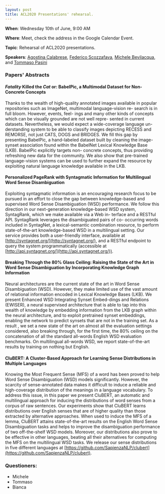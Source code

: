 ```yaml
---
layout: post
title: ACL2020 Presentations' rehearsal.
---
```

**When**:  Wednesday 10th of June, 9:00 AM

**Where**: Meet, check the address in the Google Calendar Event.

**Topic**: Rehearsal of ACL2020 presentations.

**Speakers**: 
[Agostina Calabrese](https://twitter.com/agostina_cal), 
[Federico Scozzafava](https://twitter.com/FScozzafava),
[Michele Bevilacqua](https://twitter.com/MicheleBevila20), and 
[Tommaso Pasini](https://twitter.com/pasini_t)


### Papers' Abstracts
#### *Fatality* Killed the *Cat* or: BabelPic, a Multimodal Dataset for Non-Concrete Concepts

Thanks to the wealth of high-quality annotated images available in popular repositories such as ImageNet, 
multimodal language-vision re- search is in full bloom. However, events, feel- ings and many other kinds of concepts
which can be visually grounded are not well repre- sented in current datasets. Nevertheless, we would expect a 
wide-coverage language un- derstanding system to be able to classify images depicting RECESS and REMORSE, 
not just CATS, DOGS and BRIDGES. We fill this gap by presenting BabelPic, a hand-labeled dataset built by 
cleaning the image-synset association found within the BabelNet Lexical Knowledge Base (LKB). 
BabelPic explicitly targets non- concrete concepts, thus providing refreshing new data for the community. 
We also show that pre-trained language-vision systems can be used to further expand the resource by exploiting 
natural language knowledge available in the LKB.

#### Personalized PageRank with Syntagmatic Information for Multilingual Word Sense Disambiguation
Exploiting syntagmatic information is an encouraging research focus to be pursued in an effort to close the gap 
between knowledge-based and supervised Word Sense Disambiguation (WSD) performance. We follow this direction in our 
next-generation knowledge-based WSD system, SyntagRank, which we make available via a Web in- terface and a RESTful 
API. SyntagRank leverages the disambiguated pairs of co- occurring words included in SyntagNet, a lexical-semantic 
combination resource, to perform state-of-the-art knowledge-based WSD in a multilingual setting. Our service 
provides both a user-friendly interface, available at [http://syntagnet.org/](http://syntagnet.org/), and a RESTful endpoint to query the 
system programmatically (accessible at [http://api.syntagnet.org/](http://api.syntagnet.org/)).

#### Breaking Through the 80% Glass Ceiling: Raising the State of the Art in Word Sense Disambiguation by Incorporating Knowledge Graph Information
Neural architectures are the current state of the art in Word Sense Disambiguation (WSD). However, they make 
limited use of the vast amount of relational information encoded in Lexical Knowledge Bases (LKB). We present 
Enhanced WSD Integrating Synset Embed-dings and Relations (EWISER), a neural supervised architecture that is able 
to tap into this wealth of knowledge by embedding information from the LKB graph within the neural architecture, 
and to exploit pretrained synset embeddings, enabling the network to predict synsets that are not in the training
set. As a result , we set a new state of the art on almost all the evaluation settings considered, also breaking 
through, for the first time, the 80% ceiling on the concatenation of all the standard all-words English WSD 
evaluation benchmarks. On multilingual all-words WSD, we report state-of-the-art results by training on nothing but 
English.

#### CluBERT: A Cluster-Based Approach for Learning Sense Distributions in Multiple Languages
Knowing the Most Frequent Sense (MFS) of a word has been proved to help Word Sense Disambiguation (WSD) 
models significantly. However, the scarcity of sense-annotated data makes it difficult to induce a reliable
and high-coverage distribution of the meanings in a language vocabulary. To address this issue, in this paper we 
present CluBERT, an automatic and multilingual approach for inducing the distributions of word senses from a 
corpus of raw sentences. Our experiments show that CluBERT learns distributions over English senses that are of 
higher quality than those extracted by alternative approaches. When used to induce the MFS of a lemma, CluBERT 
attains state-of-the-art results on the English Word Sense Disambiguation tasks and helps to improve the 
disambiguation performance of two off-the-shelf WSD models. Moreover, our distributions also prove to be effective 
in other languages, beating all their alternatives for computing the MFS on the multilingual WSD tasks. We release 
our sense distributions in five different languages at [https://github.com/SapienzaNLP/clubert](https://github.com/SapienzaNLP/clubert).

### Questioners:
- Michele
- Tommaso
- Bianca
